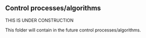 ## Control processes/algorithms

THIS IS UNDER CONSTRUCTION

This folder will contain in the future control processes/algorithms.
